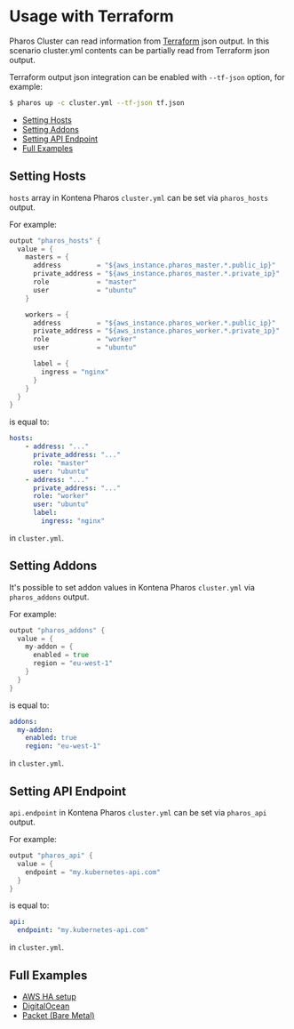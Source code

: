 # Usage with Terraform

Pharos Cluster can read information from [Terraform](https://www.terraform.io/) json output. In this scenario cluster.yml contents can be partially read from Terraform json output.

Terraform output json integration can be enabled with `--tf-json` option, for example:

```bash
$ pharos up -c cluster.yml --tf-json tf.json
```

- [Setting Hosts](#setting-hosts)
- [Setting Addons](#setting-addons)
- [Setting API Endpoint](#setting-api-endpoint)
- [Full Examples](#full-examples)


## Setting Hosts

`hosts` array in Kontena Pharos `cluster.yml` can be set via `pharos_hosts` output.

For example:

```go
output "pharos_hosts" {
  value = {
    masters = {
      address         = "${aws_instance.pharos_master.*.public_ip}"
      private_address = "${aws_instance.pharos_master.*.private_ip}"
      role            = "master"
      user            = "ubuntu"
    }

    workers = {
      address         = "${aws_instance.pharos_worker.*.public_ip}"
      private_address = "${aws_instance.pharos_worker.*.private_ip}"
      role            = "worker"
      user            = "ubuntu"

      label = {
        ingress = "nginx"
      }
    }
  }
}
```

is equal to:

```yaml
hosts:
    - address: "..."
      private_address: "..."
      role: "master"
      user: "ubuntu"
    - address: "..."
      private_address: "..."
      role: "worker"
      user: "ubuntu"
      label:
        ingress: "nginx"
```

in `cluster.yml`.

## Setting Addons

It's possible to set addon values in Kontena Pharos `cluster.yml` via `pharos_addons` output.

For example:

```go
output "pharos_addons" {
  value = {
    my-addon = {
      enabled = true
      region = "eu-west-1"
    }
  }
}
```

is equal to:

```yaml
addons:
  my-addon:
    enabled: true
    region: "eu-west-1"
```

in `cluster.yml`.

## Setting API Endpoint

`api.endpoint` in Kontena Pharos `cluster.yml` can be set via `pharos_api` output.

For example:

```go
output "pharos_api" {
  value = {
    endpoint = "my.kubernetes-api.com"
  }
}
```

is equal to:

```yaml
api:
  endpoint: "my.kubernetes-api.com"
```

in `cluster.yml`.

## Full Examples

- [AWS HA setup](https://github.com/kontena/pharos-cluster/tree/master/examples/terraform-aws)
- [DigitalOcean](https://github.com/kontena/pharos-cluster/tree/master/examples/terraform-do)
- [Packet (Bare Metal)](https://github.com/kontena/pharos-cluster/tree/master/examples/terraform-packet)